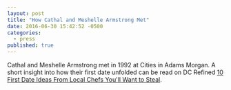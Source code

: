 ```yaml
---
layout: post
title: "How Cathal and Meshelle Armstrong Met"
date: 2016-06-30 15:42:52 -0500
categories: 
  - press
published: true
---
```

Cathal and Meshelle Armstrong met in 1992 at Cities in Adams Morgan. A short insight into how their first date unfolded can be read on DC Refined [10 First Date Ideas From Local Chefs You'll Want to Steal](http://dcrefined.com/eat-drink/10-first-date-ideas-from-local-chefs-youll-want-to-steal "10 First Date Ideas From Local Chefs You'll Want to Steal").
